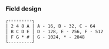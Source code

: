 ### Field design

```txt
┌---------┐
│ 2 4 8 A │ A - 16, B - 32, C - 64
│ B C D E │ D - 128, E - 256, F - 512
│ F G * # │ G - 1024, * - 2048
└---------┘
```